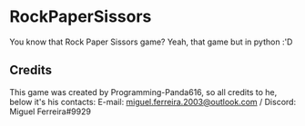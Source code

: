# RockPaperSissors
You know that Rock Paper Sissors game? Yeah, that game but in python :'D

## Credits
This game was created by Programming-Panda616, so all credits to he, below it's his contacts:
E-mail: miguel.ferreira.2003@outlook.com / Discord: Miguel Ferreira#9929
